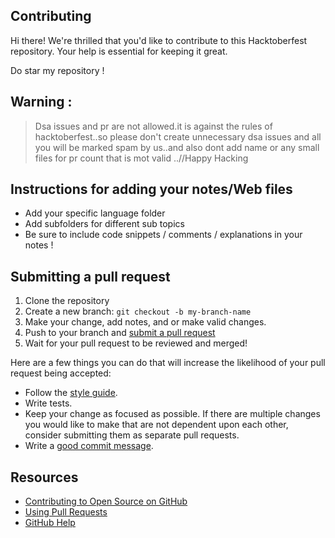 ## Contributing

[pr]: https://github.com/AlphaLaser/Programming-Language-Notes
[style]: https://github.com/bbatsov/ruby-style-guide

Hi there! We're thrilled that you'd like to contribute to this Hacktoberfest repository. Your help is essential for keeping it great.

Do star my repository !

## Warning :
>Dsa issues and pr are not allowed.it is against the rules of hacktoberfest..so please don't create unnecessary dsa issues and all you will be marked spam by us..and also dont add name or any small files for pr count that is mot valid ..//Happy Hacking

## Instructions for adding your notes/Web files

- Add your specific language folder 
- Add subfolders for different sub topics
- Be sure to include code snippets / comments / explanations in your notes !

## Submitting a pull request

1. Clone the repository
0. Create a new branch: `git checkout -b my-branch-name`
0. Make your change, add notes, and or make valid changes.
0. Push to your branch and [submit a pull request][pr]
0. Wait for your pull request to be reviewed and merged!

Here are a few things you can do that will increase the likelihood of your pull request being accepted:

- Follow the [style guide][style].
- Write tests.
- Keep your change as focused as possible. If there are multiple changes you would like to make that are not dependent upon each other, consider submitting them as separate pull requests.
- Write a [good commit message](http://tbaggery.com/2008/04/19/a-note-about-git-commit-messages.html).

## Resources

- [Contributing to Open Source on GitHub](https://guides.github.com/activities/contributing-to-open-source/)
- [Using Pull Requests](https://help.github.com/articles/using-pull-requests/)
- [GitHub Help](https://help.github.com)
